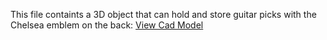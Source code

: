 This file containts a 3D object that can hold and store guitar picks with the Chelsea emblem on the back: [View Cad Model](https://cad.onshape.com/documents/a85bda5789040ad7fbed9af5/w/1e4b86b525e3eb11752e17cf/e/296edd2f65061eed7167ba02?renderMode=0&uiState=6881008caca8b76a0fba39d4)
